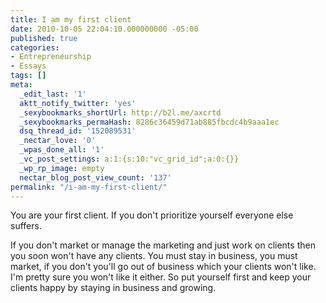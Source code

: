 ```yaml
---
title: I am my first client
date: 2010-10-05 22:04:10.000000000 -05:00
published: true
categories:
- Entrepreneurship
- Essays
tags: []
meta:
  _edit_last: '1'
  aktt_notify_twitter: 'yes'
  _sexybookmarks_shortUrl: http://b2l.me/axcrtd
  _sexybookmarks_permaHash: 8286c36459d71ab885fbcdc4b9aaa1ec
  dsq_thread_id: '152089531'
  _nectar_love: '0'
  _wpas_done_all: '1'
  _vc_post_settings: a:1:{s:10:"vc_grid_id";a:0:{}}
  _wp_rp_image: empty
  nectar_blog_post_view_count: '137'
permalink: "/i-am-my-first-client/"
---
```

<p>You are your first client. If you don't prioritize yourself everyone else suffers.</p>
<p>If you don't market or manage the marketing and just work on clients then you soon won't have any clients. You must stay in business, you must market, if you don't you'll go out of business which your clients won't like. I'm pretty sure you won't like it either. So put yourself first and keep your clients happy by staying in business and growing.</p>

